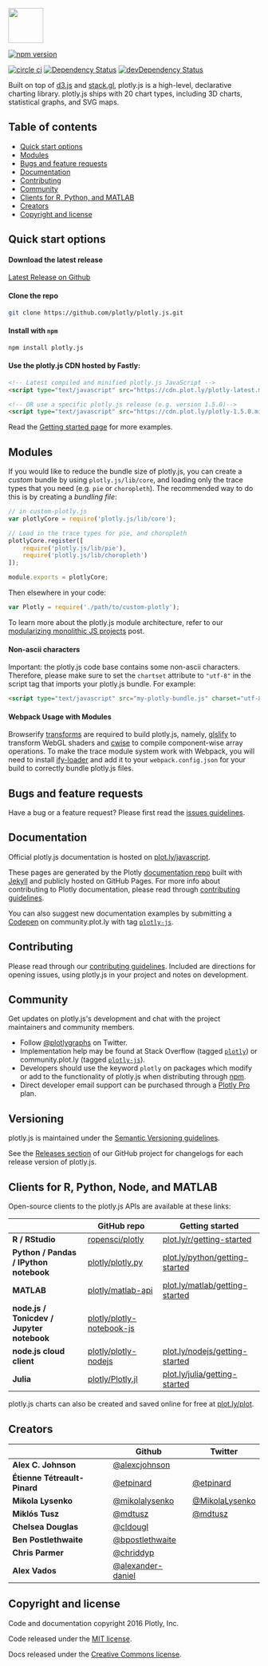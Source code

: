 <a href="https://plot.ly/javascript/"><img src="http://images.plot.ly/logo/plotlyjs-logo@2x.png" height="70"></a>

[![npm version](https://badge.fury.io/js/plotly.js.svg)](https://badge.fury.io/js/plotly.js)

[![circle ci](https://circleci.com/gh/plotly/plotly.js.png?&style=shield&circle-token=1f42a03b242bd969756fc3e53ede204af9b507c0)](https://circleci.com/gh/plotly/plotly.js)
[![Dependency Status](https://david-dm.org/plotly/plotly.js.svg?style=flat-square)](https://david-dm.org/plotly/plotly.js)
[![devDependency Status](https://david-dm.org/plotly/plotly.js/dev-status.svg?style=flat-square)](https://david-dm.org/plotly/plotly.js#info=devDependencies)

Built on top of [d3.js](http://d3js.org/) and [stack.gl](http://stack.gl/),
plotly.js is a high-level, declarative charting library. plotly.js ships with 20
chart types, including 3D charts, statistical graphs, and SVG maps.

## Table of contents

* [Quick start options](#quick-start-options)
* [Modules](#modules)
* [Bugs and feature requests](#bugs-and-feature-requests)
* [Documentation](#documentation)
* [Contributing](#contributing)
* [Community](#community)
* [Clients for R, Python, and MATLAB](#clients-for-r-python-and-matlab)
* [Creators](#creators)
* [Copyright and license](#copyright-and-license)


## Quick start options

#### Download the latest release
[Latest Release on Github](https://github.com/plotly/plotly.js/releases/)

#### Clone the repo
```bash
git clone https://github.com/plotly/plotly.js.git
```

#### Install with `npm`
```bash
npm install plotly.js
```

#### Use the plotly.js CDN hosted by Fastly:
```html
<!-- Latest compiled and minified plotly.js JavaScript -->
<script type="text/javascript" src="https://cdn.plot.ly/plotly-latest.min.js"></script>

<!-- OR use a specific plotly.js release (e.g. version 1.5.0)-->
<script type="text/javascript" src="https://cdn.plot.ly/plotly-1.5.0.min.js"></script>
```

Read the [Getting started page](https://plot.ly/javascript/getting-started/) for more examples.

## Modules

If you would like to reduce the bundle size of plotly.js, you can create a *custom* bundle by using `plotly.js/lib/core`, and loading only the trace types that you need (e.g. `pie` or `choropleth`). The recommended way to do this is by creating a *bundling file*:

```javascript
// in custom-plotly.js
var plotlyCore = require('plotly.js/lib/core');

// Load in the trace types for pie, and choropleth
plotlyCore.register([
    require('plotly.js/lib/pie'),
    require('plotly.js/lib/choropleth')
]);

module.exports = plotlyCore;
```

Then elsewhere in your code:

```javascript
var Plotly = require('./path/to/custom-plotly');
```

To learn more about the plotly.js module architecture, refer to our [modularizing monolithic JS projects](https://plot.ly/javascript/modularizing-monolithic-javascript-projects/) post.

#### Non-ascii characters

Important: the plotly.js code base contains some non-ascii characters. Therefore, please make sure to set the `chartset` attribute to `"utf-8"` in the script tag that imports your plotly.js bundle. For example:

```html
<script type="text/javascript" src="my-plotly-bundle.js" charset="utf-8"></script>
```


#### Webpack Usage with Modules

Browserify [transforms](https://github.com/substack/browserify-handbook#transforms) are required to build plotly.js, namely, [glslify](https://github.com/stackgl/glslify) to transform WebGL shaders and [cwise](https://github.com/scijs/cwise) to compile component-wise array operations. To make the trace module system work with Webpack, you will need to install [ify-loader](https://github.com/hughsk/ify-loader) and add it to your `webpack.config.json` for your build to correctly bundle plotly.js files.

## Bugs and feature requests

Have a bug or a feature request? Please first read the [issues guidelines](https://github.com/plotly/plotly.js/blob/master/CONTRIBUTING.md#opening-issues).

## Documentation

Official plotly.js documentation is hosted on [plot.ly/javascript](https://plot.ly/javascript).

These pages are generated by the Plotly [documentation repo](https://github.com/plotly/documentation/tree/gh-pages) built with [Jekyll](http://jekyllrb.com) and publicly hosted on GitHub Pages.
For more info about contributing to Plotly documentation, please read through [contributing guidelines](https://github.com/plotly/documentation/blob/source/Contributing.md).

You can also suggest new documentation examples by submitting a [Codepen](http://codepen.io/tag/plotly/) on community.plot.ly with tag [`plotly-js`](http://community.plot.ly/c/plotly-js).

## Contributing

Please read through our [contributing guidelines](https://github.com/plotly/plotly.js/blob/master/CONTRIBUTING.md). Included are directions for opening issues, using plotly.js in your project and notes on development.

## Community

Get updates on plotly.js's development and chat with the project maintainers and community members.

* Follow [@plotlygraphs](https://twitter.com/plotlygraphs) on Twitter.
* Implementation help may be found at Stack Overflow (tagged [`plotly`](https://stackoverflow.com/questions/tagged/plotly)) or community.plot.ly (tagged [`plotly-js`](http://community.plot.ly/c/plotly-js)).
* Developers should use the keyword `plotly` on packages which modify or add to the functionality of plotly.js when distributing through [npm](https://www.npmjs.com/browse/keyword/plotly).
* Direct developer email support can be purchased through a [Plotly Pro](https://plot.ly/products/cloud/) plan.

## Versioning

plotly.js is maintained under the [Semantic Versioning guidelines](http://semver.org/).

See the [Releases section](https://github.com/plotly/plotly.js/releases) of our GitHub project for changelogs for each release version of plotly.js.

## Clients for R, Python, Node, and MATLAB

Open-source clients to the plotly.js APIs are available at these links:

|   | GitHub repo | Getting started |
|---|--------|---------|
|**R / RStudio**| [ropensci/plotly](https://github.com/ropensci/plotly) | [plot.ly/r/getting-started](https://plot.ly/r/getting-started) |
|**Python / Pandas / IPython notebook**| [plotly/plotly.py](https://github.com/plotly/plotly.py) | [plot.ly/python/getting-started](https://plot.ly/python/getting-started) |
|**MATLAB**| [plotly/matlab-api](https://github.com/plotly/matlab-api) | [plot.ly/matlab/getting-started](https://plot.ly/matlab/getting-started) |
|**node.js / Tonicdev / Jupyter notebook**| [plotly/plotly-notebook-js](https://github.com/plotly/plotly-notebook-js) | |
|**node.js cloud client**| [plotly/plotly-nodejs](https://github.com/plotly/plotly-nodejs) | [plot.ly/nodejs/getting-started](https://plot.ly/nodejs/getting-started) |
|**Julia**| [plotly/Plotly.jl](https://github.com/plotly/Plotly.jl) | [plot.ly/julia/getting-started](https://plot.ly/julia/getting-started) |

plotly.js charts can also be created and saved online for free at [plot.ly/plot](https://plot.ly/plot).

## Creators

|   | Github | Twitter |
|---|--------|---------|
|**Alex C. Johnson**| [@alexcjohnson](https://github.com/alexcjohnson) | |
|**Étienne Tétreault-Pinard**| [@etpinard](https://github.com/etpinard) | [@etpinard](https://twitter.com/etpinard) |
|**Mikola Lysenko**| [@mikolalysenko](https://github.com/mikolalysenko) | [@MikolaLysenko](https://twitter.com/MikolaLysenko) | |
|**Miklós Tusz**| [@mdtusz](https://github.com/mdtusz) | [@mdtusz](https://twitter.com/mdtusz)|
|**Chelsea Douglas**| [@cldougl](https://github.com/cldougl) | |
|**Ben Postlethwaite**| [@bpostlethwaite](https://github.com/bpostlethwaite) | |
|**Chris Parmer**| [@chriddyp](https://github.com/chriddyp) | |
|**Alex Vados**| [@alexander-daniel](https://github.com/alexander-daniel) | |


## Copyright and license

Code and documentation copyright 2016 Plotly, Inc.

Code released under the [MIT license](https://github.com/plotly/plotly.js/blob/master/LICENSE).

Docs released under the [Creative Commons license](https://github.com/plotly/documentation/blob/source/LICENSE).
